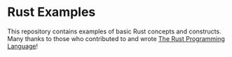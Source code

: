 # Rust Examples
This repository contains examples of basic Rust concepts and constructs.<br>
Many thanks to those who contributed to and wrote [The Rust Programming Language](https://doc.rust-lang.org/book/)!
